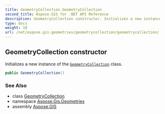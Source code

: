 ```yaml
---
title: GeometryCollection.GeometryCollection
second_title: Aspose.GIS for .NET API Reference
description: GeometryCollection constructor. Initializes a new instance of the GeometryCollection class
type: docs
weight: 10
url: /net/aspose.gis.geometries/geometrycollection/geometrycollection/
---
```

## GeometryCollection constructor

Initializes a new instance of the [`GeometryCollection`](../) class.

```csharp
public GeometryCollection()
```

### See Also

* class [GeometryCollection](../)
* namespace [Aspose.Gis.Geometries](../../geometrycollection/)
* assembly [Aspose.GIS](../../../)


